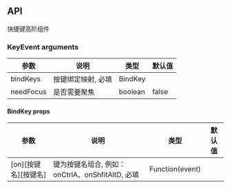 ## API
快捷键高阶组件

### KeyEvent arguments

| 参数 | 说明 | 类型 | 默认值 |
| --- | ---- | --- | ----- |
| bindKeys | 按键绑定映射, 必填 | BindKey | |
| needFocus | 是否需要聚焦 | boolean | false |

#### BindKey props

| 参数 | 说明 | 类型 | 默认值 |
| --- | ---- | --- | ----- |
| [on][按键名][按键名] | 键为按键名组合, 例如：onCtrlA、onShfitAltD, 必填  | Function(event) |  |